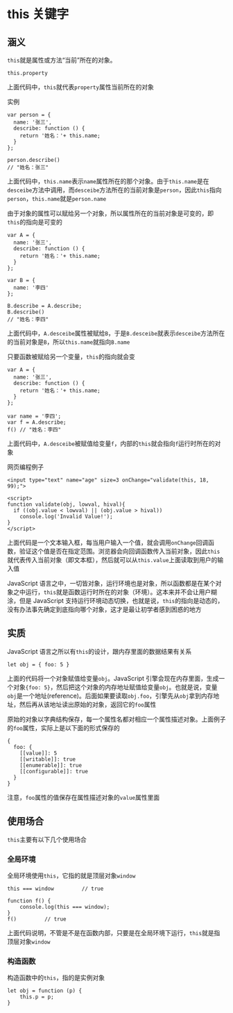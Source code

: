 # this 关键字

## 涵义

`this`就是属性或方法“当前”所在的对象。

```
this.property
```

上面代码中，`this`就代表`property`属性当前所在的对象

实例

```
var person = {
  name: '张三',
  describe: function () {
    return '姓名：'+ this.name;
  }
};

person.describe()
// "姓名：张三"
```

上面代码中，`this.name`表示`name`属性所在的那个对象。由于`this.name`是在`desceibe`方法中调用，而`desceibe`方法所在的当前对象是`person`，因此`this`指向`person`，`this.name`就是`person.name`

由于对象的属性可以赋给另一个对象，所以属性所在的当前对象是可变的，即`this`的指向是可变的

```
var A = {
  name: '张三',
  describe: function () {
    return '姓名：'+ this.name;
  }
};

var B = {
  name: '李四'
};

B.describe = A.describe;
B.describe()
// "姓名：李四"
```

上面代码中，`A.desceibe`属性被赋给`B`，于是`B.desceibe`就表示`desceibe`方法所在的当前对象是`B`，所以`this.name`就指向`B.name`

只要函数被赋给另一个变量，`this`的指向就会变

```
var A = {
  name: '张三',
  describe: function () {
    return '姓名：'+ this.name;
  }
};

var name = '李四';
var f = A.describe;
f() // "姓名：李四"
```

上面代码中，`A.desceibe`被赋值给变量`f`，内部的`this`就会指向`f`运行时所在的对象

网页编程例子

```
<input type="text" name="age" size=3 onChange="validate(this, 18, 99);">

<script>
function validate(obj, lowval, hival){
  if ((obj.value < lowval) || (obj.value > hival))
    console.log('Invalid Value!');
}
</script>
```

上面代码是一个文本输入框，每当用户输入一个值，就会调用`onChange`回调函数，验证这个值是否在指定范围。浏览器会向回调函数传入当前对象，因此`this`就代表传入当前对象（即文本框），然后就可以从`this.value`上面读取到用户的输入值

JavaScript 语言之中，一切皆对象，运行环境也是对象，所以函数都是在某个对象之中运行，`this`就是函数运行时所在的对象（环境）。这本来并不会让用户糊涂，但是 JavaScript 支持运行环境动态切换，也就是说，`this`的指向是动态的，没有办法事先确定到底指向哪个对象，这才是最让初学者感到困惑的地方

## 实质

JavaScript 语言之所以有`this`的设计，跟内存里面的数据结果有关系

```
let obj = { foo: 5 }
```

上面的代码将一个对象赋值给变量`obj`。JavaScript 引擎会现在内存里面，生成一个对象`{foo: 5}`，然后把这个对象的内存地址赋值给变量`obj`。也就是说，变量`obj`是一个地址(reference)。后面如果要读取`obj.foo`，引擎先从`obj`拿到内存地址，然后再从该地址读出原始的对象，返回它的`foo`属性

原始的对象以字典结构保存，每一个属性名都对相应一个属性描述对象。上面例子的`foo`属性，实际上是以下面的形式保存的

```
{
  foo: {
    [[value]]: 5
    [[writable]]: true
    [[enumerable]]: true
    [[configurable]]: true
  }
}
```

注意，`foo`属性的值保存在属性描述对象的`value`属性里面

## 使用场合

`this`主要有以下几个使用场合

### 全局环境

全局环境使用`this`，它指的就是顶层对象`window`

```
this === window         // true

function f() {
    console.log(this === window);
}
f()         // true
```

上面代码说明，不管是不是在函数内部，只要是在全局环境下运行，`this`就是指顶层对象`window`

### 构造函数

构造函数中的`this`，指的是实例对象

```
let obj = function (p) {
    this.p = p;
}
```